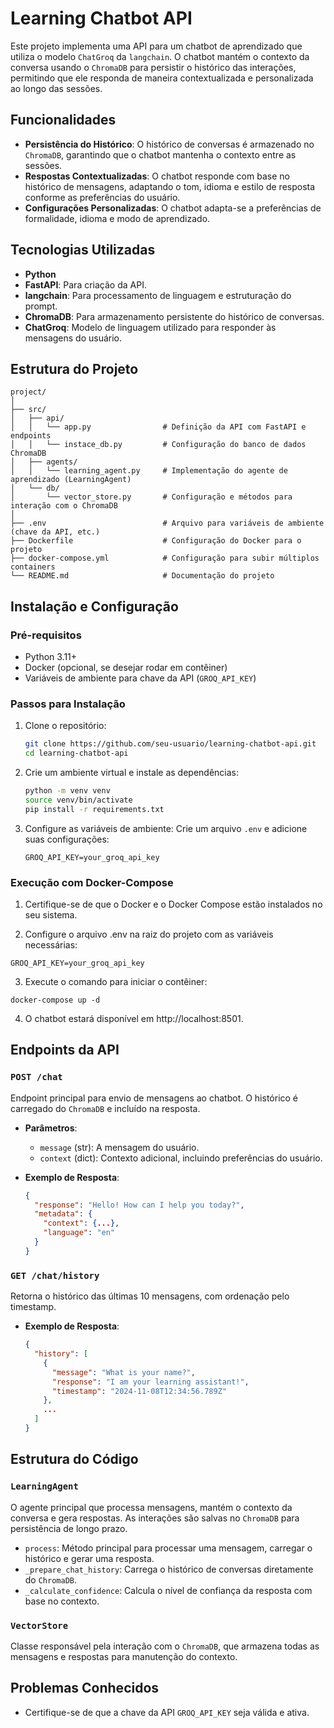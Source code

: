 
# Learning Chatbot API

Este projeto implementa uma API para um chatbot de aprendizado que utiliza o modelo `ChatGroq` da `langchain`. O chatbot mantém o contexto da conversa usando o `ChromaDB` para persistir o histórico das interações, permitindo que ele responda de maneira contextualizada e personalizada ao longo das sessões.

## Funcionalidades

- **Persistência do Histórico**: O histórico de conversas é armazenado no `ChromaDB`, garantindo que o chatbot mantenha o contexto entre as sessões.
- **Respostas Contextualizadas**: O chatbot responde com base no histórico de mensagens, adaptando o tom, idioma e estilo de resposta conforme as preferências do usuário.
- **Configurações Personalizadas**: O chatbot adapta-se a preferências de formalidade, idioma e modo de aprendizado.

## Tecnologias Utilizadas

- **Python**
- **FastAPI**: Para criação da API.
- **langchain**: Para processamento de linguagem e estruturação do prompt.
- **ChromaDB**: Para armazenamento persistente do histórico de conversas.
- **ChatGroq**: Modelo de linguagem utilizado para responder às mensagens do usuário.

## Estrutura do Projeto

```
project/
│
├── src/
│   ├── api/
│   │   └── app.py                # Definição da API com FastAPI e endpoints
│   │   └── instace_db.py         # Configuração do banco de dados ChromaDB
│   ├── agents/
│   │   └── learning_agent.py     # Implementação do agente de aprendizado (LearningAgent)
│   └── db/
│       └── vector_store.py       # Configuração e métodos para interação com o ChromaDB
│
├── .env                          # Arquivo para variáveis de ambiente (chave da API, etc.)
├── Dockerfile                    # Configuração do Docker para o projeto
├── docker-compose.yml            # Configuração para subir múltiplos containers
└── README.md                     # Documentação do projeto
```

## Instalação e Configuração

### Pré-requisitos

- Python 3.11+
- Docker (opcional, se desejar rodar em contêiner)
- Variáveis de ambiente para chave da API (`GROQ_API_KEY`)

### Passos para Instalação

1. Clone o repositório:
   ```bash
   git clone https://github.com/seu-usuario/learning-chatbot-api.git
   cd learning-chatbot-api
   ```

2. Crie um ambiente virtual e instale as dependências:
   ```bash
   python -m venv venv
   source venv/bin/activate
   pip install -r requirements.txt
   ```

3. Configure as variáveis de ambiente:
   Crie um arquivo `.env` e adicione suas configurações:
   ```
   GROQ_API_KEY=your_groq_api_key
   ```

### Execução com Docker-Compose

1. Certifique-se de que o Docker e o Docker Compose estão instalados no seu sistema.

2. Configure o arquivo .env na raiz do projeto com as variáveis necessárias:
  ```
  GROQ_API_KEY=your_groq_api_key
  ``` 

3. Execute o comando para iniciar o contêiner:
  ```
  docker-compose up -d
  ```

4. O chatbot estará disponível em http://localhost:8501.


## Endpoints da API

### `POST /chat`
Endpoint principal para envio de mensagens ao chatbot. O histórico é carregado do `ChromaDB` e incluído na resposta.

- **Parâmetros**:
  - `message` (str): A mensagem do usuário.
  - `context` (dict): Contexto adicional, incluindo preferências do usuário.

- **Exemplo de Resposta**:
  ```json
  {
    "response": "Hello! How can I help you today?",
    "metadata": {
      "context": {...},
      "language": "en"
    }
  }
  ```

### `GET /chat/history`
Retorna o histórico das últimas 10 mensagens, com ordenação pelo timestamp.

- **Exemplo de Resposta**:
  ```json
  {
    "history": [
      {
        "message": "What is your name?",
        "response": "I am your learning assistant!",
        "timestamp": "2024-11-08T12:34:56.789Z"
      },
      ...
    ]
  }
  ```

## Estrutura do Código

### `LearningAgent`
O agente principal que processa mensagens, mantém o contexto da conversa e gera respostas. As interações são salvas no `ChromaDB` para persistência de longo prazo.

- `process`: Método principal para processar uma mensagem, carregar o histórico e gerar uma resposta.
- `_prepare_chat_history`: Carrega o histórico de conversas diretamente do `ChromaDB`.
- `_calculate_confidence`: Calcula o nível de confiança da resposta com base no contexto.

### `VectorStore`
Classe responsável pela interação com o `ChromaDB`, que armazena todas as mensagens e respostas para manutenção do contexto.

## Problemas Conhecidos

- Certifique-se de que a chave da API `GROQ_API_KEY` seja válida e ativa.
